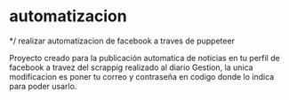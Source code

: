 # automatizacion
*/ realizar automatizacion de facebook a traves de puppeteer  

Proyecto creado para la publicación automatica de noticias en tu perfil de facebook a travez del scrappig realizado al diario Gestion, la unica modificacion es poner tu correo y contraseña en codigo donde lo indica para poder usarlo.
